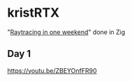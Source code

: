 # kristRTX
"[Raytracing in one weekend](https://raytracing.github.io/books/RayTracingInOneWeekend.html)" done in Zig


## Day 1
https://youtu.be/ZBEYOnfFR90

